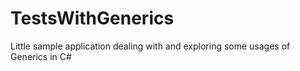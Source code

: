 # TestsWithGenerics
Little sample application dealing with and exploring some usages of Generics in C#
